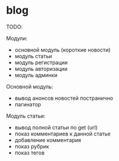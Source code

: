 # blog

TODO:

Модули:
- основной модуль (короткие новости)
- модуль статьи
- модуль регистрации
- модуль авторизации
- модуль админки

Основной модуль:
- вывод анонсов новостей постранично
- пагинатор

Модуль статьи:
- вывод полной статьи по get (url)
- показ комментариев к данной статье
- добавление комментария
- показ рубрик
- показ тегов
